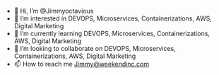 - 👋 Hi, I’m @Jimmyoctavious
- 👀 I’m interested in DEVOPS, Microservices, Containerizations, AWS, Digital Marketing
- 🌱 I’m currently learning DEVOPS, Microservices, Containerizations, AWS, Digital Marketing
- 💞️ I’m looking to collaborate on DEVOPS, Microservices, Containerizations, AWS, Digital Marketing
- 📫 How to reach me Jimmy@weekendinc.com 

<!---
Jimmyoctavious/Jimmyoctavious is a ✨ special ✨ repository because its `README.md` (this file) appears on your GitHub profile.
You can click the Preview link to take a look at your changes.
--->
